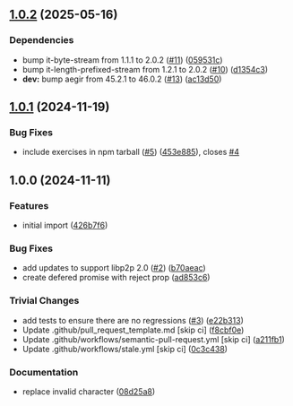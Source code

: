 ## [1.0.2](https://github.com/libp2p/js-libp2p-protocol-adventure/compare/v1.0.1...v1.0.2) (2025-05-16)

### Dependencies

* bump it-byte-stream from 1.1.1 to 2.0.2 ([#11](https://github.com/libp2p/js-libp2p-protocol-adventure/issues/11)) ([059531c](https://github.com/libp2p/js-libp2p-protocol-adventure/commit/059531c36f1e055f6378502ab3fb6f781d3abe50))
* bump it-length-prefixed-stream from 1.2.1 to 2.0.2 ([#10](https://github.com/libp2p/js-libp2p-protocol-adventure/issues/10)) ([d1354c3](https://github.com/libp2p/js-libp2p-protocol-adventure/commit/d1354c3b0c6eaac9ed1c6bfc07b9f37989dc63b4))
* **dev:** bump aegir from 45.2.1 to 46.0.2 ([#13](https://github.com/libp2p/js-libp2p-protocol-adventure/issues/13)) ([ac13d50](https://github.com/libp2p/js-libp2p-protocol-adventure/commit/ac13d50584fdd5228f5255f1ce72b171f045cb7b))

## [1.0.1](https://github.com/libp2p/js-libp2p-protocol-adventure/compare/v1.0.0...v1.0.1) (2024-11-19)

### Bug Fixes

* include exercises in npm tarball ([#5](https://github.com/libp2p/js-libp2p-protocol-adventure/issues/5)) ([453e885](https://github.com/libp2p/js-libp2p-protocol-adventure/commit/453e885e7bf8d7f507c3ef4c3e1f393912c0923e)), closes [#4](https://github.com/libp2p/js-libp2p-protocol-adventure/issues/4)

## 1.0.0 (2024-11-11)

### Features

* initial import ([426b7f6](https://github.com/libp2p/js-libp2p-protocol-adventure/commit/426b7f6a2a6249e98f172081b41ee074ab18285e))

### Bug Fixes

* add updates to support libp2p 2.0 ([#2](https://github.com/libp2p/js-libp2p-protocol-adventure/issues/2)) ([b70aeac](https://github.com/libp2p/js-libp2p-protocol-adventure/commit/b70aeace705e80e83ecb81020ad22e94f74ba745))
* create defered promise with reject prop ([ad853c6](https://github.com/libp2p/js-libp2p-protocol-adventure/commit/ad853c686344d96e654e78d23ebf2ca9c1c1b2ba))

### Trivial Changes

* add tests to ensure there are no regressions ([#3](https://github.com/libp2p/js-libp2p-protocol-adventure/issues/3)) ([e22b313](https://github.com/libp2p/js-libp2p-protocol-adventure/commit/e22b3132635c9ff6fa976cbdef5bfdeaf650c1f7))
* Update .github/pull_request_template.md [skip ci] ([f8cbf0e](https://github.com/libp2p/js-libp2p-protocol-adventure/commit/f8cbf0eae7ebde6d3f8fdb2c8753cb05e593f499))
* Update .github/workflows/semantic-pull-request.yml [skip ci] ([a211fb1](https://github.com/libp2p/js-libp2p-protocol-adventure/commit/a211fb135de279ca97615559d0bc2910e36d2197))
* Update .github/workflows/stale.yml [skip ci] ([0c3c438](https://github.com/libp2p/js-libp2p-protocol-adventure/commit/0c3c4386a36af5ae49a449e6ae0715a478123cbe))

### Documentation

* replace invalid character ([08d25a8](https://github.com/libp2p/js-libp2p-protocol-adventure/commit/08d25a859744145b03fb39a8fa6f73830ee207d7))
